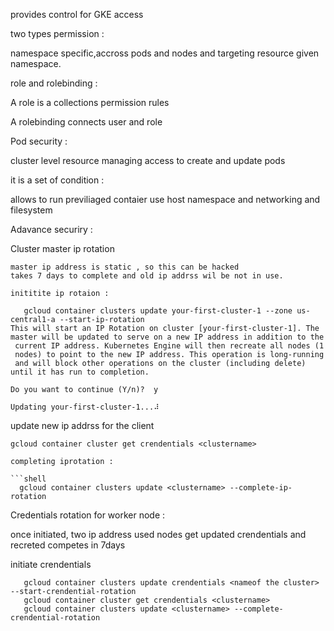 provides control for GKE access 

two types permission :

namespace specific,accross pods and nodes and targeting resource given namespace.

role and rolebinding :

A role is a collections permission rules 

A rolebinding connects user and role

Pod security :

cluster level resource managing access to create and update pods 

it is a set of condition :

 allows to run previliaged contaier 
 use host namespace and networking and filesystem 


Adavance securiry :

Cluster master ip rotation 

    master ip address is static , so this can be hacked 
    takes 7 days to complete and old ip addrss wil be not in use. 

    inititite ip rotaion :
```shell
   gcloud container clusters update your-first-cluster-1 --zone us-central1-a --start-ip-rotation
This will start an IP Rotation on cluster [your-first-cluster-1]. The
master will be updated to serve on a new IP address in addition to the
 current IP address. Kubernetes Engine will then recreate all nodes (1
 nodes) to point to the new IP address. This operation is long-running
 and will block other operations on the cluster (including delete)
until it has run to completion.

Do you want to continue (Y/n)?  y

Updating your-first-cluster-1...⠼   

```

update new ip addrss for the client 

```shell
gcloud container cluster get crendentials <clustername> 

completing iprotation :

```shell
  gcloud container clusters update <clustername> --complete-ip-rotation
```

Credentials rotation for worker node :

  once initiated, two ip address used 
  nodes get updated crendentials and recreted 
  competes in 7days 

initiate crendentials
```shell
   gcloud container clusters update crendentials <nameof the cluster> --start-crendential-rotation
   gcloud container cluster get crendentials <clustername>
   gcloud container clusters update <clustername> --complete-crendential-rotation
```
